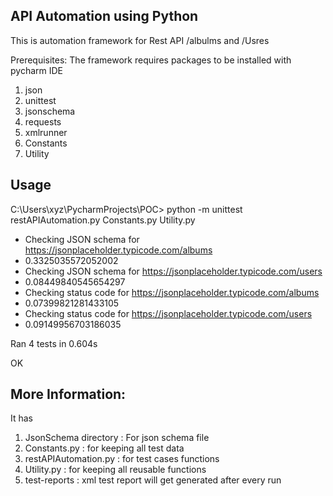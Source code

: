 ## API Automation using Python
This is automation framework for Rest API /albulms and /Usres

Prerequisites:
The framework requires packages to be installed with pycharm IDE 
1) json
2) unittest
3) jsonschema
4) requests
5) xmlrunner
6) Constants
7) Utility

## Usage

C:\Users\xyz\PycharmProjects\POC> python -m unittest restAPIAutomation.py Constants.py Utility.py

- Checking JSON schema for https://jsonplaceholder.typicode.com/albums 
- 0.3325035572052002
 - Checking JSON schema for https://jsonplaceholder.typicode.com/users 
- 0.08449840545654297
-  Checking status code for https://jsonplaceholder.typicode.com/albums 
- 0.07399821281433105
 - Checking status code for https://jsonplaceholder.typicode.com/users 
- 0.09149956703186035

Ran 4 tests in 0.604s

OK


## More Information:
It has

1) JsonSchema directory : For json schema file
2) Constants.py : for keeping all test data
3) restAPIAutomation.py : for test cases functions
4) Utility.py : for keeping all reusable functions
5) test-reports : xml test report will get generated after every run
